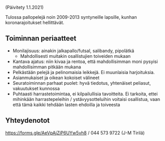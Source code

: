 (Päivitety 1.1.2021)

Tulossa pallopelejä noin 2009-2013 syntyneille lapsille, kunhan koronarajoitukset hellittävät.

## Toiminnan periaatteet
- Monilajisuus: ainakin jalkapallo/futsal, salibandy, pipolätkä
  - Mahdollisesti muitakin osallistujien toiveiden mukaan
- Kantava ajatus: niin kivaa ja rentoa, että mahdollisimman moni pysyisi mahdollisimman pitkään mukana
- Pelkästään pelejä ja pelinomaisia leikkejä. Ei muunlaisia harjoituksia.
- Asianmukaiset ja oikean kokoiset välineet
- Seuratoiminnan parhaat puolet: hyvä tiedotus, yhtenäiset peliasut, vakuutukset kunnossa
- Puhtaasti harrastetoimintaa, ei kilpailullisia tavoitteita. Ei tarkoita, ettei mihinkään harrastepeleihin / ystävyysotteluihin voitaisi osallistua, vaan että tämä kaikki tehdään lasten ehdoilla ja toiveesta

## Yhteydenotot

https://forms.gle/AeVpAjZiP6UYw5vh8 / 044 573 9722 (J-M Tirilä)